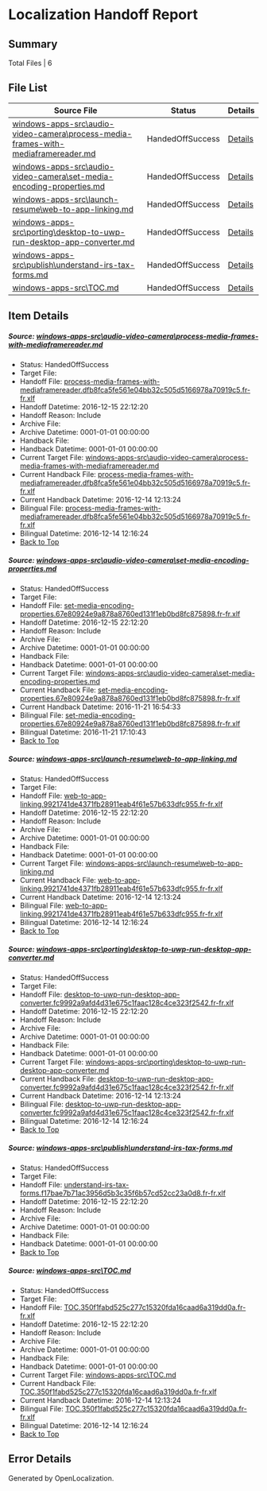 # <a name='report-top'></a> Localization Handoff Report

## Summary
 Total Files | 6

## File List
 Source File | Status | Details 
 ----------- | ------ | ------- 
 [windows-apps-src\audio-video-camera\process-media-frames-with-mediaframereader.md](https://cpubwin.visualstudio.com/windows-uwp/_git/windows-uwp/commit/e6ab1fc16f150de2fed3797d89375a52b3965182?path=windows-apps-src%2Faudio-video-camera%2Fprocess-media-frames-with-mediaframereader.md&_a=contents) | HandedOffSuccess | [Details](#11e09d9b447e9daa0498377a67ef235bdab168dd1662)
 [windows-apps-src\audio-video-camera\set-media-encoding-properties.md](https://cpubwin.visualstudio.com/windows-uwp/_git/windows-uwp/commit/6c3ed4ab773fe821acaee7d5b8c70fdc8770de81?path=windows-apps-src%2Faudio-video-camera%2Fset-media-encoding-properties.md&_a=contents) | HandedOffSuccess | [Details](#828cbddd9568bd4e9d0a571880a867afff293e341664)
 [windows-apps-src\launch-resume\web-to-app-linking.md](https://cpubwin.visualstudio.com/windows-uwp/_git/windows-uwp/commit/ffa6ad17ee865dda5349565094c38e09dc42e0e3?path=windows-apps-src%2Flaunch-resume%2Fweb-to-app-linking.md&_a=contents) | HandedOffSuccess | [Details](#524a0897b6b8a8d17bb7493dc4d9e4357d8c14564812)
 [windows-apps-src\porting\desktop-to-uwp-run-desktop-app-converter.md](https://cpubwin.visualstudio.com/windows-uwp/_git/windows-uwp/commit/bf6da2f4d780774819fe7a4abf6367345304767c?path=windows-apps-src%2Fporting%2Fdesktop-to-uwp-run-desktop-app-converter.md&_a=contents) | HandedOffSuccess | [Details](#3ffd664892fe5ee589d3bf5704e2eeed178bf5f35558)
 [windows-apps-src\publish\understand-irs-tax-forms.md](https://cpubwin.visualstudio.com/windows-uwp/_git/windows-uwp/commit/684a76a503a0adefb1754059ffa6aa8d4d8d940b?path=windows-apps-src%2Fpublish%2Funderstand-irs-tax-forms.md&_a=contents) | HandedOffSuccess | [Details](#2927588bc096ef1ed9e8451cea73ba78efa9d7c05777)
 [windows-apps-src\TOC.md](https://cpubwin.visualstudio.com/windows-uwp/_git/windows-uwp/commit/684a76a503a0adefb1754059ffa6aa8d4d8d940b?path=windows-apps-src%2FTOC.md&_a=contents) | HandedOffSuccess | [Details](#089d3eb6c687ca2bc2e8704b261f9ec469c456a48702)

## Item Details
##### <a name='11e09d9b447e9daa0498377a67ef235bdab168dd1662'></a> Source: [windows-apps-src\audio-video-camera\process-media-frames-with-mediaframereader.md](https://cpubwin.visualstudio.com/windows-uwp/_git/windows-uwp/commit/e6ab1fc16f150de2fed3797d89375a52b3965182?path=windows-apps-src%2Faudio-video-camera%2Fprocess-media-frames-with-mediaframereader.md&_a=contents)
* Status: HandedOffSuccess
* Target File: 
* Handoff File: [process-media-frames-with-mediaframereader.dfb8fca5fe561e04bb32c505d5166978a70919c5.fr-fr.xlf](https://cpubwin.visualstudio.com/windows-uwp/_git/WDCLib.handoff/commit/2cbef2bd135ffafb4541b9ec0e043d708e5034e9?path=ol-handoff%2Fcpubwin%2Fwindows-uwp.fr-fr%2Fmaster%2Fprocess-media-frames-with-mediaframereader.dfb8fca5fe561e04bb32c505d5166978a70919c5.fr-fr.xlf&_a=contents)
* Handoff Datetime: 2016-12-15 22:12:20
* Handoff Reason: Include
* Archive File: 
* Archive Datetime: 0001-01-01 00:00:00
* Handback File: 
* Handback Datetime: 0001-01-01 00:00:00
* Current Target File: [windows-apps-src\audio-video-camera\process-media-frames-with-mediaframereader.md](https://cpubwin.visualstudio.com/windows-uwp/_git/windows-uwp.fr-fr/commit/bec472988e75c13100b5248a2113229d0a6715fc?path=windows-apps-src%2Faudio-video-camera%2Fprocess-media-frames-with-mediaframereader.md&_a=contents)
* Current Handback File: [process-media-frames-with-mediaframereader.dfb8fca5fe561e04bb32c505d5166978a70919c5.fr-fr.xlf](https://cpubwin.visualstudio.com/windows-uwp/_git/WDCLib.handback/commit/cc53aa16a26ef1b4b3ed6f62b7bd5924ffdf687c?path=ol-handback%2Fcpubwin%2Fwindows-uwp.fr-fr%2Fmaster%2Fprocess-media-frames-with-mediaframereader.dfb8fca5fe561e04bb32c505d5166978a70919c5.fr-fr.xlf&_a=contents)
* Current Handback Datetime: 2016-12-14 12:13:24
* Bilingual File: [process-media-frames-with-mediaframereader.dfb8fca5fe561e04bb32c505d5166978a70919c5.fr-fr.xlf](https://cpubwin.visualstudio.com/windows-uwp/_git/WDCLib.handback/commit/cc53aa16a26ef1b4b3ed6f62b7bd5924ffdf687c?path=ol-handback%2Fcpubwin%2Fwindows-uwp.fr-fr%2Fmaster%2Fprocess-media-frames-with-mediaframereader.dfb8fca5fe561e04bb32c505d5166978a70919c5.fr-fr.xlf&_a=contents)
* Bilingual Datetime: 2016-12-14 12:16:24
* [Back to Top](#report-top)

##### <a name='828cbddd9568bd4e9d0a571880a867afff293e341664'></a> Source: [windows-apps-src\audio-video-camera\set-media-encoding-properties.md](https://cpubwin.visualstudio.com/windows-uwp/_git/windows-uwp/commit/6c3ed4ab773fe821acaee7d5b8c70fdc8770de81?path=windows-apps-src%2Faudio-video-camera%2Fset-media-encoding-properties.md&_a=contents)
* Status: HandedOffSuccess
* Target File: 
* Handoff File: [set-media-encoding-properties.67e80924e9a878a8760ed131f1eb0bd8fc875898.fr-fr.xlf](https://cpubwin.visualstudio.com/windows-uwp/_git/WDCLib.handoff/commit/2cbef2bd135ffafb4541b9ec0e043d708e5034e9?path=ol-handoff%2Fcpubwin%2Fwindows-uwp.fr-fr%2Fmaster%2Fset-media-encoding-properties.67e80924e9a878a8760ed131f1eb0bd8fc875898.fr-fr.xlf&_a=contents)
* Handoff Datetime: 2016-12-15 22:12:20
* Handoff Reason: Include
* Archive File: 
* Archive Datetime: 0001-01-01 00:00:00
* Handback File: 
* Handback Datetime: 0001-01-01 00:00:00
* Current Target File: [windows-apps-src\audio-video-camera\set-media-encoding-properties.md](https://cpubwin.visualstudio.com/windows-uwp/_git/windows-uwp.fr-fr/commit/b499722b387bb5bf9961078746547751e280aace?path=windows-apps-src%2Faudio-video-camera%2Fset-media-encoding-properties.md&_a=contents)
* Current Handback File: [set-media-encoding-properties.67e80924e9a878a8760ed131f1eb0bd8fc875898.fr-fr.xlf](https://cpubwin.visualstudio.com/windows-uwp/_git/WDCLib.handback/commit/a2b58f321961fe8e5a80c86cd6d53f983c3d6f0e?path=ol-handback%2Fcpubwin%2Fwindows-uwp.fr-fr%2Fmaster%2Fset-media-encoding-properties.67e80924e9a878a8760ed131f1eb0bd8fc875898.fr-fr.xlf&_a=contents)
* Current Handback Datetime: 2016-11-21 16:54:33
* Bilingual File: [set-media-encoding-properties.67e80924e9a878a8760ed131f1eb0bd8fc875898.fr-fr.xlf](https://cpubwin.visualstudio.com/windows-uwp/_git/WDCLib.handback/commit/a2b58f321961fe8e5a80c86cd6d53f983c3d6f0e?path=ol-handback%2Fcpubwin%2Fwindows-uwp.fr-fr%2Fmaster%2Fset-media-encoding-properties.67e80924e9a878a8760ed131f1eb0bd8fc875898.fr-fr.xlf&_a=contents)
* Bilingual Datetime: 2016-11-21 17:10:43
* [Back to Top](#report-top)

##### <a name='524a0897b6b8a8d17bb7493dc4d9e4357d8c14564812'></a> Source: [windows-apps-src\launch-resume\web-to-app-linking.md](https://cpubwin.visualstudio.com/windows-uwp/_git/windows-uwp/commit/ffa6ad17ee865dda5349565094c38e09dc42e0e3?path=windows-apps-src%2Flaunch-resume%2Fweb-to-app-linking.md&_a=contents)
* Status: HandedOffSuccess
* Target File: 
* Handoff File: [web-to-app-linking.9921741de4371fb28911eab4f61e57b633dfc955.fr-fr.xlf](https://cpubwin.visualstudio.com/windows-uwp/_git/WDCLib.handoff/commit/2cbef2bd135ffafb4541b9ec0e043d708e5034e9?path=ol-handoff%2Fcpubwin%2Fwindows-uwp.fr-fr%2Fmaster%2Fweb-to-app-linking.9921741de4371fb28911eab4f61e57b633dfc955.fr-fr.xlf&_a=contents)
* Handoff Datetime: 2016-12-15 22:12:20
* Handoff Reason: Include
* Archive File: 
* Archive Datetime: 0001-01-01 00:00:00
* Handback File: 
* Handback Datetime: 0001-01-01 00:00:00
* Current Target File: [windows-apps-src\launch-resume\web-to-app-linking.md](https://cpubwin.visualstudio.com/windows-uwp/_git/windows-uwp.fr-fr/commit/bec472988e75c13100b5248a2113229d0a6715fc?path=windows-apps-src%2Flaunch-resume%2Fweb-to-app-linking.md&_a=contents)
* Current Handback File: [web-to-app-linking.9921741de4371fb28911eab4f61e57b633dfc955.fr-fr.xlf](https://cpubwin.visualstudio.com/windows-uwp/_git/WDCLib.handback/commit/cc53aa16a26ef1b4b3ed6f62b7bd5924ffdf687c?path=ol-handback%2Fcpubwin%2Fwindows-uwp.fr-fr%2Fmaster%2Fweb-to-app-linking.9921741de4371fb28911eab4f61e57b633dfc955.fr-fr.xlf&_a=contents)
* Current Handback Datetime: 2016-12-14 12:13:24
* Bilingual File: [web-to-app-linking.9921741de4371fb28911eab4f61e57b633dfc955.fr-fr.xlf](https://cpubwin.visualstudio.com/windows-uwp/_git/WDCLib.handback/commit/cc53aa16a26ef1b4b3ed6f62b7bd5924ffdf687c?path=ol-handback%2Fcpubwin%2Fwindows-uwp.fr-fr%2Fmaster%2Fweb-to-app-linking.9921741de4371fb28911eab4f61e57b633dfc955.fr-fr.xlf&_a=contents)
* Bilingual Datetime: 2016-12-14 12:16:24
* [Back to Top](#report-top)

##### <a name='3ffd664892fe5ee589d3bf5704e2eeed178bf5f35558'></a> Source: [windows-apps-src\porting\desktop-to-uwp-run-desktop-app-converter.md](https://cpubwin.visualstudio.com/windows-uwp/_git/windows-uwp/commit/bf6da2f4d780774819fe7a4abf6367345304767c?path=windows-apps-src%2Fporting%2Fdesktop-to-uwp-run-desktop-app-converter.md&_a=contents)
* Status: HandedOffSuccess
* Target File: 
* Handoff File: [desktop-to-uwp-run-desktop-app-converter.fc9992a9afd4d31e675c1faac128c4ce323f2542.fr-fr.xlf](https://cpubwin.visualstudio.com/windows-uwp/_git/WDCLib.handoff/commit/2cbef2bd135ffafb4541b9ec0e043d708e5034e9?path=ol-handoff%2Fcpubwin%2Fwindows-uwp.fr-fr%2Fmaster%2Fdesktop-to-uwp-run-desktop-app-converter.fc9992a9afd4d31e675c1faac128c4ce323f2542.fr-fr.xlf&_a=contents)
* Handoff Datetime: 2016-12-15 22:12:20
* Handoff Reason: Include
* Archive File: 
* Archive Datetime: 0001-01-01 00:00:00
* Handback File: 
* Handback Datetime: 0001-01-01 00:00:00
* Current Target File: [windows-apps-src\porting\desktop-to-uwp-run-desktop-app-converter.md](https://cpubwin.visualstudio.com/windows-uwp/_git/windows-uwp.fr-fr/commit/bec472988e75c13100b5248a2113229d0a6715fc?path=windows-apps-src%2Fporting%2Fdesktop-to-uwp-run-desktop-app-converter.md&_a=contents)
* Current Handback File: [desktop-to-uwp-run-desktop-app-converter.fc9992a9afd4d31e675c1faac128c4ce323f2542.fr-fr.xlf](https://cpubwin.visualstudio.com/windows-uwp/_git/WDCLib.handback/commit/cc53aa16a26ef1b4b3ed6f62b7bd5924ffdf687c?path=ol-handback%2Fcpubwin%2Fwindows-uwp.fr-fr%2Fmaster%2Fdesktop-to-uwp-run-desktop-app-converter.fc9992a9afd4d31e675c1faac128c4ce323f2542.fr-fr.xlf&_a=contents)
* Current Handback Datetime: 2016-12-14 12:13:24
* Bilingual File: [desktop-to-uwp-run-desktop-app-converter.fc9992a9afd4d31e675c1faac128c4ce323f2542.fr-fr.xlf](https://cpubwin.visualstudio.com/windows-uwp/_git/WDCLib.handback/commit/cc53aa16a26ef1b4b3ed6f62b7bd5924ffdf687c?path=ol-handback%2Fcpubwin%2Fwindows-uwp.fr-fr%2Fmaster%2Fdesktop-to-uwp-run-desktop-app-converter.fc9992a9afd4d31e675c1faac128c4ce323f2542.fr-fr.xlf&_a=contents)
* Bilingual Datetime: 2016-12-14 12:16:24
* [Back to Top](#report-top)

##### <a name='2927588bc096ef1ed9e8451cea73ba78efa9d7c05777'></a> Source: [windows-apps-src\publish\understand-irs-tax-forms.md](https://cpubwin.visualstudio.com/windows-uwp/_git/windows-uwp/commit/684a76a503a0adefb1754059ffa6aa8d4d8d940b?path=windows-apps-src%2Fpublish%2Funderstand-irs-tax-forms.md&_a=contents)
* Status: HandedOffSuccess
* Target File: 
* Handoff File: [understand-irs-tax-forms.f17bae7b71ac3956d5b3c35f6b57cd52cc23a0d8.fr-fr.xlf](https://cpubwin.visualstudio.com/windows-uwp/_git/WDCLib.handoff/commit/2cbef2bd135ffafb4541b9ec0e043d708e5034e9?path=ol-handoff%2Fcpubwin%2Fwindows-uwp.fr-fr%2Fmaster%2Funderstand-irs-tax-forms.f17bae7b71ac3956d5b3c35f6b57cd52cc23a0d8.fr-fr.xlf&_a=contents)
* Handoff Datetime: 2016-12-15 22:12:20
* Handoff Reason: Include
* Archive File: 
* Archive Datetime: 0001-01-01 00:00:00
* Handback File: 
* Handback Datetime: 0001-01-01 00:00:00
* [Back to Top](#report-top)

##### <a name='089d3eb6c687ca2bc2e8704b261f9ec469c456a48702'></a> Source: [windows-apps-src\TOC.md](https://cpubwin.visualstudio.com/windows-uwp/_git/windows-uwp/commit/684a76a503a0adefb1754059ffa6aa8d4d8d940b?path=windows-apps-src%2FTOC.md&_a=contents)
* Status: HandedOffSuccess
* Target File: 
* Handoff File: [TOC.350f1fabd525c277c15320fda16caad6a319dd0a.fr-fr.xlf](https://cpubwin.visualstudio.com/windows-uwp/_git/WDCLib.handoff/commit/2cbef2bd135ffafb4541b9ec0e043d708e5034e9?path=ol-handoff%2Fcpubwin%2Fwindows-uwp.fr-fr%2Fmaster%2FTOC.350f1fabd525c277c15320fda16caad6a319dd0a.fr-fr.xlf&_a=contents)
* Handoff Datetime: 2016-12-15 22:12:20
* Handoff Reason: Include
* Archive File: 
* Archive Datetime: 0001-01-01 00:00:00
* Handback File: 
* Handback Datetime: 0001-01-01 00:00:00
* Current Target File: [windows-apps-src\TOC.md](https://cpubwin.visualstudio.com/windows-uwp/_git/windows-uwp.fr-fr/commit/bec472988e75c13100b5248a2113229d0a6715fc?path=windows-apps-src%2FTOC.md&_a=contents)
* Current Handback File: [TOC.350f1fabd525c277c15320fda16caad6a319dd0a.fr-fr.xlf](https://cpubwin.visualstudio.com/windows-uwp/_git/WDCLib.handback/commit/cc53aa16a26ef1b4b3ed6f62b7bd5924ffdf687c?path=ol-handback%2Fcpubwin%2Fwindows-uwp.fr-fr%2Fmaster%2FTOC.350f1fabd525c277c15320fda16caad6a319dd0a.fr-fr.xlf&_a=contents)
* Current Handback Datetime: 2016-12-14 12:13:24
* Bilingual File: [TOC.350f1fabd525c277c15320fda16caad6a319dd0a.fr-fr.xlf](https://cpubwin.visualstudio.com/windows-uwp/_git/WDCLib.handback/commit/cc53aa16a26ef1b4b3ed6f62b7bd5924ffdf687c?path=ol-handback%2Fcpubwin%2Fwindows-uwp.fr-fr%2Fmaster%2FTOC.350f1fabd525c277c15320fda16caad6a319dd0a.fr-fr.xlf&_a=contents)
* Bilingual Datetime: 2016-12-14 12:16:24
* [Back to Top](#report-top)


## Error Details

Generated by OpenLocalization.
